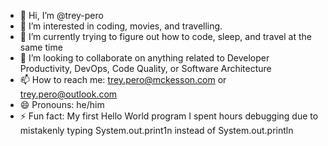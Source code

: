 - 👋 Hi, I’m @trey-pero
- 👀 I’m interested in coding, movies, and travelling.
- 🌱 I’m currently trying to figure out how to code, sleep, and travel at the same time
- 💞️ I’m looking to collaborate on anything related to Developer Productivity, DevOps, Code Quality, or Software Architecture
- 📫 How to reach me: trey.pero@mckesson.com or trey.pero@outlook.com
- 😄 Pronouns: he/him
- ⚡ Fun fact: My first Hello World program I spent hours debugging due to mistakenly typing System.out.print1n instead of System.out.println 

<!---
trey-pero/trey-pero is a ✨ special ✨ repository because its `README.md` (this file) appears on your GitHub profile.
You can click the Preview link to take a look at your changes.
--->
